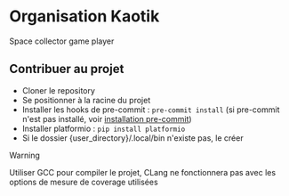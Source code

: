 # Organisation Kaotik

Space collector game player

## Contribuer au projet

- Cloner le repository
- Se positionner à la racine du projet
- Installer les hooks de pre-commit : `pre-commit install`
  (si pre-commit n'est pas installé, voir [installation pre-commit](https://pre-commit.com/#install))
- Installer platformio : `pip install platformio`
- Si le dossier {user_directory}/.local/bin n'existe pas, le créer

> [!WARNING]
> Utiliser GCC pour compiler le projet, CLang ne fonctionnera pas avec les options de mesure de coverage utilisées
